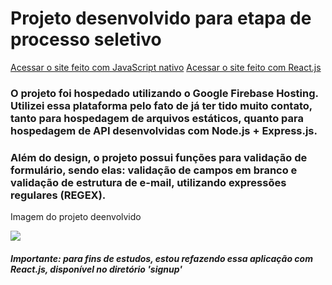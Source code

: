 <h1>Projeto desenvolvido para etapa de processo seletivo</h1>

<a href="https://rrc-blockc.web.app">Acessar o site feito com JavaScript nativo</a>
<a href="https://rrc-blockc-react.web.app/">Acessar o site feito com React.js</a>

<h3>O projeto foi hospedado utilizando o Google Firebase Hosting. Utilizei essa plataforma pelo fato de já ter tido muito contato, tanto para hospedagem de arquivos estáticos, quanto para hospedagem de API desenvolvidas com Node.js + Express.js.</h3>

<h3>Além do design, o projeto possui funções para validação de formulário, sendo elas: validação de campos em branco e validação de estrutura de e-mail, utilizando expressões regulares (REGEX).</h3>

<p>Imagem do projeto deenvolvido</p>
<img src="https://user-images.githubusercontent.com/72985101/199098740-51581757-144d-455c-9b3e-dfbede88cffe.png">

<h5>Importante: para fins de estudos, estou refazendo essa aplicação com React.js, disponível no diretório 'signup'</h5>
